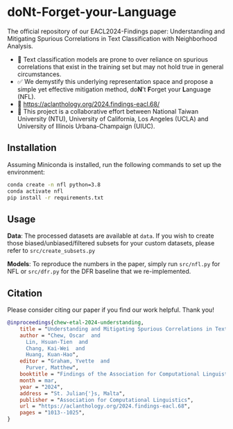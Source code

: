 # doNt-Forget-your-Language
The official repository of our EACL2024-Findings paper: Understanding and Mitigating Spurious Correlations in Text Classification with Neighborhood Analysis.
* 🎯 Text classification models are prone to over reliance on spurious correlations that exist in the training set but may not hold true in general circumstances.
* ✅ We demystify this underlying representation space and propose a simple yet effective mitigation method, do**N**'t **F**orget your **L**anguage (NFL).
* 📝 https://aclanthology.org/2024.findings-eacl.68/
* 🙌 This project is a collaborative effort between National Taiwan University (NTU), University of California, Los Angeles (UCLA) and University of Illinois Urbana-Champaign (UIUC).

Installation
---
Assuming Miniconda is installed, run the following commands to set up the environment:
```bash
conda create -n nfl python=3.8
conda activate nfl
pip install -r requirements.txt
```

Usage
---
**Data**: The processed datasets are available at `data`. If you wish to create those biased/unbiased/filtered subsets for your custom datasets, please refer to `src/create_subsets.py`

**Models**: To reproduce the numbers in the paper, simply run `src/nfl.py` for NFL or `src/dfr.py` for the DFR baseline that we re-implemented.

Citation
---
Please consider citing our paper if you find our work helpful. Thank you!
```bibtex
@inproceedings{chew-etal-2024-understanding,
    title = "Understanding and Mitigating Spurious Correlations in Text Classification with Neighborhood Analysis",
    author = "Chew, Oscar  and
      Lin, Hsuan-Tien  and
      Chang, Kai-Wei  and
      Huang, Kuan-Hao",
    editor = "Graham, Yvette  and
      Purver, Matthew",
    booktitle = "Findings of the Association for Computational Linguistics: EACL 2024",
    month = mar,
    year = "2024",
    address = "St. Julian{'}s, Malta",
    publisher = "Association for Computational Linguistics",
    url = "https://aclanthology.org/2024.findings-eacl.68",
    pages = "1013--1025",
}
```